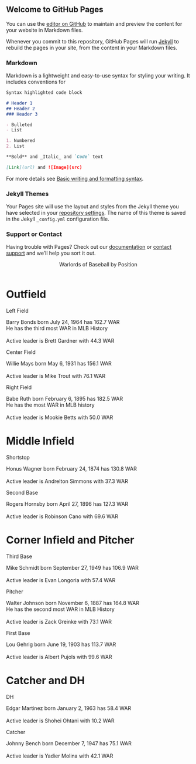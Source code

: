 ## Welcome to GitHub Pages

You can use the [editor on GitHub](https://github.com/Jzhang1225/Warlords_of_Baseball/edit/gh-pages/index.md) to maintain and preview the content for your website in Markdown files.

Whenever you commit to this repository, GitHub Pages will run [Jekyll](https://jekyllrb.com/) to rebuild the pages in your site, from the content in your Markdown files.

### Markdown

Markdown is a lightweight and easy-to-use syntax for styling your writing. It includes conventions for

```markdown
Syntax highlighted code block

# Header 1
## Header 2
### Header 3

- Bulleted
- List

1. Numbered
2. List

**Bold** and _Italic_ and `Code` text

[Link](url) and ![Image](src)
```

For more details see [Basic writing and formatting syntax](https://docs.github.com/en/github/writing-on-github/getting-started-with-writing-and-formatting-on-github/basic-writing-and-formatting-syntax).

### Jekyll Themes

Your Pages site will use the layout and styles from the Jekyll theme you have selected in your [repository settings](https://github.com/Jzhang1225/Warlords_of_Baseball/settings/pages). The name of this theme is saved in the Jekyll `_config.yml` configuration file.

### Support or Contact

Having trouble with Pages? Check out our [documentation](https://docs.github.com/categories/github-pages-basics/) or [contact support](https://support.github.com/contact) and we’ll help you sort it out.
<html>
    <head>
        <title>Warlords of Baseball</title>
        <link rel="stylesheet" href="Warlords.css">
    </head>
    <body>
        <header>Warlords of Baseball by Position</header>
        <h1>Outfield</h1>
        <section class = outfield>
            <div id = left>
                Left Field
                <div class = 'pic'></div>
                <p>
                    Barry Bonds born July 24, 1964 has 162.7 WAR <br>
                    He has the third most WAR in MLB History <br><br>
                    Active leader is Brett Gardner with 44.3 WAR
                </p>
            </div>
            <div id = center>
                Center Field
                <div class = 'pic'></div>
                <p>
                    Willie Mays born May 6, 1931 has 156.1 WAR <br><br>
                    Active leader is Mike Trout with 76.1 WAR
                </p>
            </div>
            <div id = right>
                Right Field
                <div class = 'pic'></div>
                <p>
                    Babe Ruth born February 6, 1895 has 182.5 WAR <br>
                    He has the most WAR in MLB history <br><br>
                    Active leader is Mookie Betts with 50.0 WAR
                </p>
            </div>
        </section>
        <h1>Middle Infield</h1>
        <section class = middle_infield>
            <div id = short>
                Shortstop
                <div class = 'pic'></div>
                <p>
                    Honus Wagner born February 24, 1874 has 130.8 WAR <br><br>
                    Active leader is Andrelton Simmons with 37.3 WAR
                </p>
            </div>
            <div id = second>
                Second Base
                <div class = 'pic'></div>
                <p>
                    Rogers Hornsby born April 27, 1896 has 127.3 WAR <br><br>
                    Active leader is Robinson Cano with 69.6 WAR
                </p>
            </div>
        </section>
        <h1>Corner Infield and Pitcher</h1>
        <section class = corner_pitcher>
            <div id = third>
                Third Base
                <div class = 'pic'></div>
                <p>
                    Mike Schmidt born September 27, 1949 has 106.9 WAR <br><br>
                    Active leader is Evan Longoria with 57.4 WAR
                </p>
            </div>
            <div id = pitcher>
                Pitcher
                <div class = 'pic'></div>
                <p>
                    Walter Johnson born November 6, 1887 has 164.8 WAR <br>
                    He has the second most WAR in MLB History <br><br>
                    Active leader is Zack Greinke with 73.1 WAR
                </p>
            </div>
            <div id = first>
                First Base
                <div class = 'pic'></div>
                <p>
                    Lou Gehrig born June 19, 1903 has 113.7 WAR <br><br>
                    Active leader is Albert Pujols with 99.6 WAR
                </p>
            </div>
        </section>
        <h1>Catcher and DH</h1>
        <section class = catcher_dh>
            <div id = dh>
                DH
                <div class = 'pic'></div>
                <p>
                    Edgar Martinez born January 2, 1963 has 58.4 WAR <br><br>
                    Active leader is Shohei Ohtani with 10.2 WAR
                </p>
            </div>
            <div id = catcher>
                Catcher
                <div class = 'pic'></div>
                <p>
                    Johnny Bench born December 7, 1947 has 75.1 WAR <br><br>
                    Active leader is Yadier Molina with 42.1 WAR
                </p>
            </div>
        </section>
    </body>
</html>
